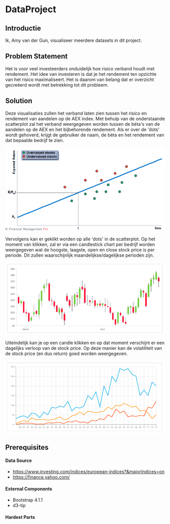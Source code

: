 # DataProject
## Introductie
Ik, Amy van der Gun, visualiseer meerdere datasets in dit project.

## Problem Statement
Het is voor veel investeerders onduidelijk hoe risico verband houdt met rendement. Het idee van investeren is dat je het rendement ten opzichte van het risico maximaliseert. Het is daarom van belang dat er overzicht gecreëerd wordt met betrekking tot dit probleem.

## Solution
Deze visualisaties zullen het verband laten zien tussen het risico en rendement van aandelen op de AEX index.
Met behulp van de onderstaande scatterplot zal het verband weergegeven worden tussen de bèta's van de aandelen op de AEX en het bijbehorende rendement. Als er over de 'dots' wordt gehoverd, krijgt de gebruiker de naam, de bèta en het rendement van dat bepaalde bedrijf te zien.

![](doc/SML.png)

Vervolgens kan er geklikt worden op alle 'dots' in de scatterplot. Op het moment van klikken, zal er via een candlestick chart per bedrijf worden weergegeven wat de hoogste, laagste, open en close stock price is per periode. Dit zullen waarschijnlijk maandelijkse/dagelijkse perioden zijn.

![](doc/CANDLE.png)

Uiteindelijk kan je op een candle klikken en op dat moment verschijnt er een dagelijks verloop van de stock price. Op deze manier kan de volatiliteit van de stock price (en dus return) goed worden weergegeven.

![](doc/LINE.png)



## Prerequisites
#### Data Source
- https://www.investing.com/indices/european-indices?&majorIndices=on
- https://finance.yahoo.com/

#### External Components
- Bootstrap 4.1.1
- d3-tip

#### Hardest Parts
